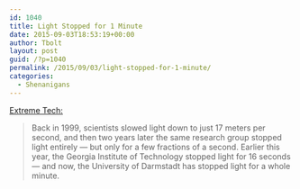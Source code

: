 ```yaml
---
id: 1040
title: Light Stopped for 1 Minute
date: 2015-09-03T18:53:19+00:00
author: Tbolt
layout: post
guid: /?p=1040
permalink: /2015/09/03/light-stopped-for-1-minute/
categories:
  - Shenanigans
---
```

[Extreme Tech:](http://www.extremetech.com/extreme/162289-light-stopped-completely-for-a-minute-inside-a-crystal-the-basis-of-quantum-memory#.VeKASumK8TJ.twitter)

> Back in 1999, scientists slowed light down to just 17 meters per second, and then two years later the same research group stopped light entirely — but only for a few fractions of a second. Earlier this year, the Georgia Institute of Technology stopped light for 16 seconds — and now, the University of Darmstadt has stopped light for a whole minute.
